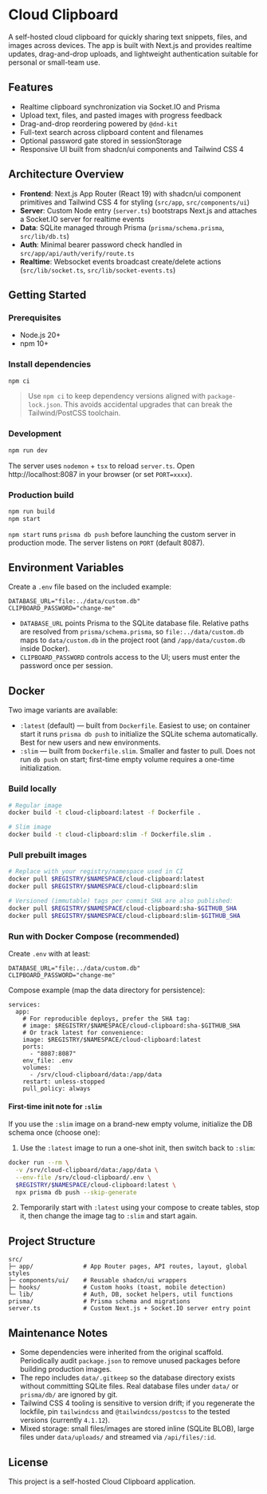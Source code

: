 # Cloud Clipboard

A self-hosted cloud clipboard for quickly sharing text snippets, files, and images across devices. The app is built with Next.js and provides realtime updates, drag-and-drop uploads, and lightweight authentication suitable for personal or small-team use.

## Features
- Realtime clipboard synchronization via Socket.IO and Prisma
- Upload text, files, and pasted images with progress feedback
- Drag-and-drop reordering powered by `@dnd-kit`
- Full-text search across clipboard content and filenames
- Optional password gate stored in sessionStorage
- Responsive UI built from shadcn/ui components and Tailwind CSS 4

## Architecture Overview
- **Frontend**: Next.js App Router (React 19) with shadcn/ui component primitives and Tailwind CSS 4 for styling (`src/app`, `src/components/ui`)
- **Server**: Custom Node entry (`server.ts`) bootstraps Next.js and attaches a Socket.IO server for realtime events
- **Data**: SQLite managed through Prisma (`prisma/schema.prisma`, `src/lib/db.ts`)
- **Auth**: Minimal bearer password check handled in `src/app/api/auth/verify/route.ts`
- **Realtime**: Websocket events broadcast create/delete actions (`src/lib/socket.ts`, `src/lib/socket-events.ts`)

## Getting Started
### Prerequisites
- Node.js 20+
- npm 10+

### Install dependencies
```bash
npm ci
```
> Use `npm ci` to keep dependency versions aligned with `package-lock.json`. This avoids accidental upgrades that can break the Tailwind/PostCSS toolchain.

### Development
```bash
npm run dev
```
The server uses `nodemon` + `tsx` to reload `server.ts`. Open http://localhost:8087 in your browser (or set `PORT=xxxx`).

### Production build
```bash
npm run build
npm start
```
`npm start` runs `prisma db push` before launching the custom server in production mode. The server listens on `PORT` (default 8087).

## Environment Variables
Create a `.env` file based on the included example:

```
DATABASE_URL="file:../data/custom.db"
CLIPBOARD_PASSWORD="change-me"
```
- `DATABASE_URL` points Prisma to the SQLite database file. Relative paths are resolved from `prisma/schema.prisma`, so `file:../data/custom.db` maps to `data/custom.db` in the project root (and `/app/data/custom.db` inside Docker).
- `CLIPBOARD_PASSWORD` controls access to the UI; users must enter the password once per session.

## Docker

Two image variants are available:

- `:latest` (default) — built from `Dockerfile`. Easiest to use; on container start it runs `prisma db push` to initialize the SQLite schema automatically. Best for new users and new environments.
- `:slim` — built from `Dockerfile.slim`. Smaller and faster to pull. Does not run `db push` on start; first-time empty volume requires a one-time initialization.

### Build locally
```bash
# Regular image
docker build -t cloud-clipboard:latest -f Dockerfile .

# Slim image
docker build -t cloud-clipboard:slim -f Dockerfile.slim .
```

### Pull prebuilt images
```bash
# Replace with your registry/namespace used in CI
docker pull $REGISTRY/$NAMESPACE/cloud-clipboard:latest
docker pull $REGISTRY/$NAMESPACE/cloud-clipboard:slim

# Versioned (immutable) tags per commit SHA are also published:
docker pull $REGISTRY/$NAMESPACE/cloud-clipboard:sha-$GITHUB_SHA
docker pull $REGISTRY/$NAMESPACE/cloud-clipboard:slim-$GITHUB_SHA
```

### Run with Docker Compose (recommended)
Create `.env` with at least:
```
DATABASE_URL="file:../data/custom.db"
CLIPBOARD_PASSWORD="change-me"
```

Compose example (map the data directory for persistence):
```
services:
  app:
    # For reproducible deploys, prefer the SHA tag:
    # image: $REGISTRY/$NAMESPACE/cloud-clipboard:sha-$GITHUB_SHA
    # Or track latest for convenience:
    image: $REGISTRY/$NAMESPACE/cloud-clipboard:latest
    ports:
      - "8087:8087"
    env_file: .env
    volumes:
      - /srv/cloud-clipboard/data:/app/data
    restart: unless-stopped
    pull_policy: always
```

#### First-time init note for `:slim`
If you use the `:slim` image on a brand-new empty volume, initialize the DB schema once (choose one):

1) Use the `:latest` image to run a one-shot init, then switch back to `:slim`:
```bash
docker run --rm \
  -v /srv/cloud-clipboard/data:/app/data \
  --env-file /srv/cloud-clipboard/.env \
  $REGISTRY/$NAMESPACE/cloud-clipboard:latest \
  npx prisma db push --skip-generate
```

2) Temporarily start with `:latest` using your compose to create tables, stop it, then change the image tag to `:slim` and start again.

## Project Structure
```
src/
├─ app/              # App Router pages, API routes, layout, global styles
├─ components/ui/    # Reusable shadcn/ui wrappers
├─ hooks/            # Custom hooks (toast, mobile detection)
└─ lib/              # Auth, DB, socket helpers, util functions
prisma/              # Prisma schema and migrations
server.ts            # Custom Next.js + Socket.IO server entry point
```

## Maintenance Notes
- Some dependencies were inherited from the original scaffold. Periodically audit `package.json` to remove unused packages before building production images.
- The repo includes `data/.gitkeep` so the database directory exists without committing SQLite files. Real database files under `data/` or `prisma/db/` are ignored by git.
- Tailwind CSS 4 tooling is sensitive to version drift; if you regenerate the lockfile, pin `tailwindcss` and `@tailwindcss/postcss` to the tested versions (currently `4.1.12`).
- Mixed storage: small files/images are stored inline (SQLite BLOB), large files under `data/uploads/` and streamed via `/api/files/:id`.

## License
This project is a self-hosted Cloud Clipboard application.
